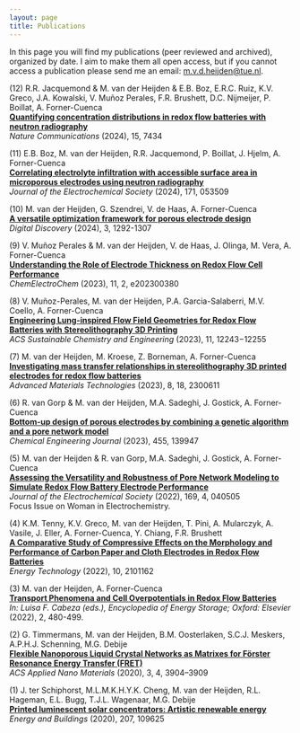 ```yaml
---
layout: page
title: Publications
---
```


In this page you will find my publications (peer reviewed and archived), organized by date. I aim to make them all open access, but if you cannot access a  publication please send me an email: m.v.d.heijden@tue.nl.

(12) R.R. Jacquemond & M. van der Heijden & E.B. Boz, E.R.C. Ruiz, K.V. Greco, J.A. Kowalski, V. Muñoz Perales, F.R. Brushett, D.C. Nijmeijer, P. Boillat, A. Forner-Cuenca\
**[Quantifying concentration distributions in redox flow batteries with neutron radiography](https://www.nature.com/articles/s41467-024-50120-7)**\
*Nature Communications* (2024), 15, 7434

(11) E.B. Boz, M. van der Heijden, R.R. Jacquemond, P. Boillat, J. Hjelm, A. Forner-Cuenca\
**[Correlating electrolyte infiltration with accessible surface area in microporous electrodes using neutron radiography](https://iopscience.iop.org/article/10.1149/1945-7111/ad4ac7)**\
*Journal of the Electrochemical Society* (2024), 171, 053509
 
(10) M. van der Heijden, G. Szendrei, V. de Haas, A. Forner-Cuenca\
**[A versatile optimization framework for porous electrode design](https://pubs.rsc.org/en/content/articlelanding/2024/dd/d3dd00247k)**\
*Digital Discovery* (2024), 3, 1292-1307 

(9) V. Muñoz Perales & M. van der Heijden, V. de Haas, J. Olinga, M. Vera, A. Forner-Cuenca\
**[Understanding the Role of Electrode Thickness on Redox Flow Cell Performance](https://chemistry-europe.onlinelibrary.wiley.com/doi/full/10.1002/celc.202300380)**\
*ChemElectroChem* (2023), 11, 2, e202300380 

(8) V. Muñoz-Perales, M. van der Heijden, P.A. Garcia-Salaberri, M.V. Coello, A. Forner-Cuenca\
**[Engineering Lung-inspired Flow Field Geometries for Redox Flow Batteries with Stereolithography 3D Printing](https://pubs.acs.org/doi/full/10.1021/acssuschemeng.3c00848)**\
*ACS Sustainable Chemistry and Engineering* (2023), 11, 12243−12255

(7) M. van der Heijden, M. Kroese, Z. Borneman, A. Forner-Cuenca\
**[Investigating mass transfer relationships in stereolithography 3D printed electrodes for redox flow batteries](https://onlinelibrary.wiley.com/doi/full/10.1002/admt.202300611)**\
*Advanced Materials Technologies* (2023), 8, 18, 2300611

(6) R. van Gorp & M. van der Heijden, M.A. Sadeghi, J. Gostick, A. Forner-Cuenca\
**[Bottom-up design of porous electrodes by combining a genetic algorithm and a pore network model](https://www.sciencedirect.com/science/article/pii/S1385894722054274)**\
*Chemical Engineering Journal* (2023), 455, 139947

(5) M. van der Heijden & R. van Gorp, M.A. Sadeghi, J. Gostick, A. Forner-Cuenca\
**[Assessing the Versatility and Robustness of Pore Network Modeling to Simulate Redox Flow Battery Electrode Performance](https://iopscience.iop.org/article/10.1149/1945-7111/ac5e46/meta)**\
*Journal of the Electrochemical Society* (2022), 169, 4, 040505\
Focus Issue on Woman in Electrochemistry.
 
(4) K.M. Tenny, K.V. Greco, M. van der Heijden, T. Pini, A. Mularczyk, A. Vasile, J. Eller, A. Forner-Cuenca, Y. Chiang, F.R. Brushett\
**[A Comparative Study of Compressive Effects on the Morphology and Performance of Carbon Paper and Cloth Electrodes in Redox Flow Batteries](https://onlinelibrary.wiley.com/doi/full/10.1002/ente.202101162)**\
*Energy Technology* (2022), 10, 2101162

(3) M. van der Heijden, A. Forner-Cuenca\
**[Transport Phenomena and Cell Overpotentials in Redox Flow Batteries](https://www.sciencedirect.com/science/article/pii/B9780128197233001323)**\
*In: Luisa F. Cabeza (eds.), Encyclopedia of Energy Storage; Oxford: Elsevier* (2022), 2, 480-499.  

(2) G. Timmermans, M. van der Heijden, B.M. Oosterlaken, S.C.J. Meskers, A.P.H.J. Schenning, M.G. Debije\
**[Flexible Nanoporous Liquid Crystal Networks as Matrixes for Förster Resonance Energy Transfer (FRET)](https://pubs.acs.org/doi/10.1021/acsanm.0c00622)**\
*ACS Applied Nano Materials* (2020), 3, 4, 3904–3909

(1) J. ter Schiphorst, M.L.M.K.H.Y.K. Cheng, M. van der Heijden, R.L. Hageman, E.L. Bugg, T.J.L. Wagenaar, M.G. Debije\
**[Printed luminescent solar concentrators: Artistic renewable energy](https://www.sciencedirect.com/science/article/pii/S0378778819328671)**\
*Energy and Buildings* (2020), 207, 109625 